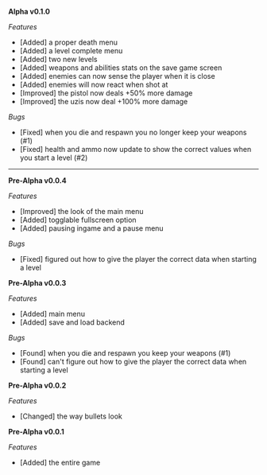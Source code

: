 **Alpha v0.1.0**

 *Features*
- [Added] a proper death menu
- [Added] a level complete menu
- [Added] two new levels
- [Added] weapons and abilities stats on the save game screen
- [Added] enemies can now sense the player when it is close
- [Added] enemies will now react when shot at
- [Improved] the pistol now deals +50% more damage
- [Improved] the uzis now deal +100% more damage

 *Bugs*
- [Fixed] when you die and respawn you no longer keep your weapons (#1)
- [Fixed] health and ammo now update to show the correct values when you start a level (#2)

--------------------------------------------------------------------------------------

**Pre-Alpha v0.0.4**

 *Features*
- [Improved] the look of the main menu
- [Added] togglable fullscreen option
- [Added] pausing ingame and a pause menu

 *Bugs*
- [Fixed] figured out how to give the player the correct data when starting a level


**Pre-Alpha v0.0.3**

 *Features*
- [Added] main menu
- [Added] save and load backend

 *Bugs*
- [Found] when you die and respawn you keep your weapons (#1)
- [Found] can't figure out how to give the player the correct data when starting a level


**Pre-Alpha v0.0.2**

 *Features*
- [Changed] the way bullets look


**Pre-Alpha v0.0.1**

 *Features*
- [Added] the entire game
